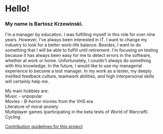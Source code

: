 # Hello! 
### My name is **Bartosz Krzewinski.**

I'm a manager by education. I was fulfilling myself in this role for over nine years. However, I've always been interested in IT. I want to change my industry to look for a better work-life balance. Besides, I want to do something that I will be able to fulfill until retirement. I'm focusing on testing because it has always been easy for me to detect errors in the software, whether at work or home. Unfortunately, I couldn't always do something with this knowledge. In the future, I would like to use my managerial experience to become a test manager. In my work as a tester, my deeply instilled feedback culture, teamwork abilities, and high interpersonal skills will certainly help me.

My main hobbies are:  
Music - unpopular  
Movies - B-horror movies from the VHS era  
Literature of moral anxiety  
Multiplayer games (participating in the beta tests of World of Warcraft)  
Cycling  

[Contribution guidelines for this project](src/main/java)
